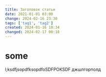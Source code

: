 ```yaml
---
title: Заголовок статьи
date: 2021-01-01 03:00
change: 2024-02-16 23:30
tags: ['tag1', 'tag2']
created: 2024-01-16 10:34
changed: 2024-02-17 00:18
---
```

# some
l;ksdfjsopdfksopdfoSDFPOKSDF
джшлгорполд
